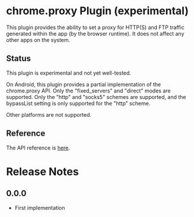 # chrome.proxy Plugin (experimental)

This plugin provides the ability to set a proxy for HTTP(S) and FTP traffic
generated within the app (by the browser runtime).  It does not affect any other
apps on the system.

## Status

This plugin is experimental and not yet well-tested.

On Android, this plugin provides a partial implementation of the chrome.proxy
API.  Only the "fixed_servers" and "direct" modes are supported.  Only the
"http" and "socks5" schemes are supported, and the bypassList setting is only
supported for the "http" scheme.

Other platforms are not supported.

## Reference

The API reference is [here](https://developer.chrome.com/extensions/proxy).

# Release Notes

## 0.0.0
- First implementation
